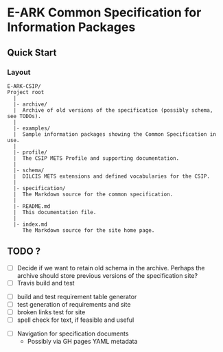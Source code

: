 E-ARK Common Specification for Information Packages
===================================================

Quick Start
-----------

### Layout
```
E-ARK-CSIP/
Project root
  |
  |- archive/
  |  Archive of old versions of the specification (possibly schema, see TODOs).
  |
  |- examples/
  |  Sample information packages showing the Common Specification in use.
  |
  |- profile/
  |  The CSIP METS Profile and supporting documentation.
  |
  |- schema/
  |  DILCIS METS extensions and defined vocabularies for the CSIP.
  |
  |- specification/
  |  The Markdown source for the common specification.
  |
  |- README.md
  |  This documentation file.
  |
  |- index.md
     The Markdown source for the site home page.
```

TODO ?
------
- [ ] Decide if we want to retain old schema in the archive. Perhaps the archive should store previous versions of the specification site?
- [ ] Travis build and test
 + [ ] build and test requirement table generator
 + [ ] test generation of requirements and site
 + [ ] broken links test for site
 + [ ] spell check for text, if feasible and useful
- [ ] Navigation for specification documents
  + Possibly via GH pages YAML metadata
